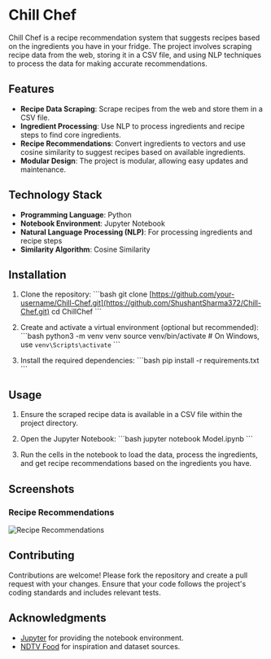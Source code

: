 
# Chill Chef

Chill Chef is a recipe recommendation system that suggests recipes based on the ingredients you have in your fridge. The project involves scraping recipe data from the web, storing it in a CSV file, and using NLP techniques to process the data for making accurate recommendations.

## Features

- **Recipe Data Scraping**: Scrape recipes from the web and store them in a CSV file.
- **Ingredient Processing**: Use NLP to process ingredients and recipe steps to find core ingredients.
- **Recipe Recommendations**: Convert ingredients to vectors and use cosine similarity to suggest recipes based on available ingredients.
- **Modular Design**: The project is modular, allowing easy updates and maintenance.

## Technology Stack

- **Programming Language**: Python
- **Notebook Environment**: Jupyter Notebook
- **Natural Language Processing (NLP)**: For processing ingredients and recipe steps
- **Similarity Algorithm**: Cosine Similarity

## Installation

1. Clone the repository:
    \`\`\`bash
    git clone [https://github.com/your-username/Chill-Chef.git](https://github.com/ShushantSharma372/Chill-Chef.git)
    cd ChillChef
    \`\`\`

2. Create and activate a virtual environment (optional but recommended):
    \`\`\`bash
    python3 -m venv venv
    source venv/bin/activate   # On Windows, use `venv\Scripts\activate`
    \`\`\`

3. Install the required dependencies:
    \`\`\`bash
    pip install -r requirements.txt
    \`\`\`

## Usage

1. Ensure the scraped recipe data is available in a CSV file within the project directory.

2. Open the Jupyter Notebook:
    \`\`\`bash
    jupyter notebook Model.ipynb
    \`\`\`

3. Run the cells in the notebook to load the data, process the ingredients, and get recipe recommendations based on the ingredients you have.

## Screenshots

### Recipe Recommendations
![Recipe Recommendations](screenshots/1.JPG)

## Contributing

Contributions are welcome! Please fork the repository and create a pull request with your changes. Ensure that your code follows the project's coding standards and includes relevant tests.

## Acknowledgments

- [Jupyter](https://jupyter.org/) for providing the notebook environment.
- [NDTV Food](https://food.ndtv.com/) for inspiration and dataset sources.
